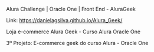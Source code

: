 
Alura Challenge | Oracle One | Front End - AluraGeek


Link:  https://danielagsilva.github.io/Alura_Geek/


Loja e-commerce Alura Geek - Curso Alura Oracle One

3º Projeto: E-commerce geek do curso Alura - Oracle One
